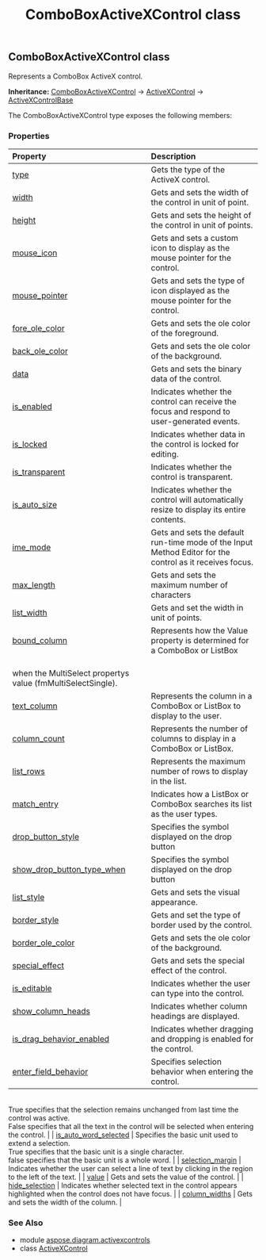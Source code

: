﻿---
title: ComboBoxActiveXControl class
second_title: Aspose.Diagram for Python via .NET API References
description: 
type: docs
weight: 40
url: /python-net/aspose.diagram.activexcontrols/comboboxactivexcontrol/
is_root: false
---

## ComboBoxActiveXControl class

Represents a ComboBox ActiveX control.



**Inheritance:** [ComboBoxActiveXControl](/diagram/python-net/aspose.diagram.activexcontrols/comboboxactivexcontrol) → 
[ActiveXControl](/diagram/python-net/aspose.diagram.activexcontrols/activexcontrol) → 
[ActiveXControlBase](/diagram/python-net/aspose.diagram.activexcontrols/activexcontrolbase)



The ComboBoxActiveXControl type exposes the following members:

### Properties
| Property | Description |
| :- | :- |
| [type](/diagram/python-net/aspose.diagram.activexcontrols/comboboxactivexcontrol/type) | Gets the type of the ActiveX control. |
| [width](/diagram/python-net/aspose.diagram.activexcontrols/comboboxactivexcontrol/width) | Gets and sets the width of the control in unit of point. |
| [height](/diagram/python-net/aspose.diagram.activexcontrols/comboboxactivexcontrol/height) | Gets and sets the height of the control in unit of points. |
| [mouse_icon](/diagram/python-net/aspose.diagram.activexcontrols/comboboxactivexcontrol/mouse_icon) | Gets and sets a custom icon to display as the mouse pointer for the control. |
| [mouse_pointer](/diagram/python-net/aspose.diagram.activexcontrols/comboboxactivexcontrol/mouse_pointer) | Gets and sets the type of icon displayed as the mouse pointer for the control. |
| [fore_ole_color](/diagram/python-net/aspose.diagram.activexcontrols/comboboxactivexcontrol/fore_ole_color) | Gets and sets the ole color of the foreground. |
| [back_ole_color](/diagram/python-net/aspose.diagram.activexcontrols/comboboxactivexcontrol/back_ole_color) | Gets and sets the ole color of the background. |
| [data](/diagram/python-net/aspose.diagram.activexcontrols/comboboxactivexcontrol/data) | Gets and sets the binary data of the control. |
| [is_enabled](/diagram/python-net/aspose.diagram.activexcontrols/comboboxactivexcontrol/is_enabled) | Indicates whether the control can receive the focus and respond to user-generated events. |
| [is_locked](/diagram/python-net/aspose.diagram.activexcontrols/comboboxactivexcontrol/is_locked) | Indicates whether data in the control is locked for editing. |
| [is_transparent](/diagram/python-net/aspose.diagram.activexcontrols/comboboxactivexcontrol/is_transparent) | Indicates whether the control is transparent. |
| [is_auto_size](/diagram/python-net/aspose.diagram.activexcontrols/comboboxactivexcontrol/is_auto_size) | Indicates whether the control will automatically resize to display its entire contents. |
| [ime_mode](/diagram/python-net/aspose.diagram.activexcontrols/comboboxactivexcontrol/ime_mode) | Gets and sets the default run-time mode of the Input Method Editor for the control as it receives focus. |
| [max_length](/diagram/python-net/aspose.diagram.activexcontrols/comboboxactivexcontrol/max_length) | Gets and sets the maximum number of characters |
| [list_width](/diagram/python-net/aspose.diagram.activexcontrols/comboboxactivexcontrol/list_width) | Gets and set the width in unit of points. |
| [bound_column](/diagram/python-net/aspose.diagram.activexcontrols/comboboxactivexcontrol/bound_column) | Represents how the Value property is determined for a ComboBox or ListBox<br/>when the MultiSelect propertys value (fmMultiSelectSingle). |
| [text_column](/diagram/python-net/aspose.diagram.activexcontrols/comboboxactivexcontrol/text_column) | Represents the column in a ComboBox or ListBox to display to the user. |
| [column_count](/diagram/python-net/aspose.diagram.activexcontrols/comboboxactivexcontrol/column_count) | Represents the number of columns to display in a ComboBox or ListBox. |
| [list_rows](/diagram/python-net/aspose.diagram.activexcontrols/comboboxactivexcontrol/list_rows) | Represents the maximum number of rows to display in the list. |
| [match_entry](/diagram/python-net/aspose.diagram.activexcontrols/comboboxactivexcontrol/match_entry) | Indicates how a ListBox or ComboBox searches its list as the user types. |
| [drop_button_style](/diagram/python-net/aspose.diagram.activexcontrols/comboboxactivexcontrol/drop_button_style) | Specifies the symbol displayed on the drop button |
| [show_drop_button_type_when](/diagram/python-net/aspose.diagram.activexcontrols/comboboxactivexcontrol/show_drop_button_type_when) | Specifies the symbol displayed on the drop button |
| [list_style](/diagram/python-net/aspose.diagram.activexcontrols/comboboxactivexcontrol/list_style) | Gets and sets the visual appearance. |
| [border_style](/diagram/python-net/aspose.diagram.activexcontrols/comboboxactivexcontrol/border_style) | Gets and set the type of border used by the control. |
| [border_ole_color](/diagram/python-net/aspose.diagram.activexcontrols/comboboxactivexcontrol/border_ole_color) | Gets and sets the ole color of the background. |
| [special_effect](/diagram/python-net/aspose.diagram.activexcontrols/comboboxactivexcontrol/special_effect) | Gets and sets the special effect of the control. |
| [is_editable](/diagram/python-net/aspose.diagram.activexcontrols/comboboxactivexcontrol/is_editable) | Indicates whether the user can type into the control. |
| [show_column_heads](/diagram/python-net/aspose.diagram.activexcontrols/comboboxactivexcontrol/show_column_heads) | Indicates whether column headings are displayed. |
| [is_drag_behavior_enabled](/diagram/python-net/aspose.diagram.activexcontrols/comboboxactivexcontrol/is_drag_behavior_enabled) | Indicates whether dragging and dropping is enabled for the control. |
| [enter_field_behavior](/diagram/python-net/aspose.diagram.activexcontrols/comboboxactivexcontrol/enter_field_behavior) | Specifies selection behavior when entering the control.<br/>True specifies that the selection remains unchanged from last time the control was active. <br/>False specifies that all the text in the control will be selected when entering the control. |
| [is_auto_word_selected](/diagram/python-net/aspose.diagram.activexcontrols/comboboxactivexcontrol/is_auto_word_selected) | Specifies the basic unit used to extend a selection. <br/>True specifies that the basic unit is a single character.<br/>false specifies that the basic unit is a whole word. |
| [selection_margin](/diagram/python-net/aspose.diagram.activexcontrols/comboboxactivexcontrol/selection_margin) | Indicates whether the user can select a line of text by clicking in the region to the left of the text. |
| [value](/diagram/python-net/aspose.diagram.activexcontrols/comboboxactivexcontrol/value) | Gets and sets the value of the control. |
| [hide_selection](/diagram/python-net/aspose.diagram.activexcontrols/comboboxactivexcontrol/hide_selection) | Indicates whether selected text in the control appears highlighted when the control does not have focus. |
| [column_widths](/diagram/python-net/aspose.diagram.activexcontrols/comboboxactivexcontrol/column_widths) | Gets and sets the width of the column. |


### See Also

* module [aspose.diagram.activexcontrols](../)
* class [ActiveXControl](/diagram/python-net/aspose.diagram.activexcontrols/activexcontrol)
